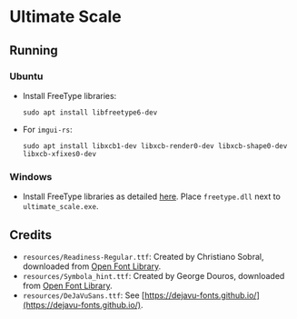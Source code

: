 # Ultimate Scale

## Running
### Ubuntu
- Install FreeType libraries:
    ```
    sudo apt install libfreetype6-dev
    ```
- For `imgui-rs`:
    ```
    sudo apt install libxcb1-dev libxcb-render0-dev libxcb-shape0-dev libxcb-xfixes0-dev
    ```
### Windows
- Install FreeType libraries as detailed [here](https://github.com/PistonDevelopers/freetype-sys). Place `freetype.dll` next to `ultimate_scale.exe`.

## Credits
- `resources/Readiness-Regular.ttf`: Created by Christiano Sobral, downloaded from [Open Font Library](https://fontlibrary.org/en/font/readiness).
- `resources/Symbola_hint.ttf`: Created by George Douros, downloaded from [Open Font Library](https://fontlibrary.org/en/font/symbola).
- `resources/DeJaVuSans.ttf`: See [https://dejavu-fonts.github.io/](https://dejavu-fonts.github.io/).
